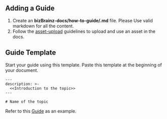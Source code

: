 ## Adding a Guide

1. Create an **bizBrainz-docs/how-to-guide/.md** file. Please Use valid markdown for all the content.
2. Follow the [asset-upload](https://github.com/bizBrainzorg/bizBrainz/blob/release/contributions/docs/UploadingAssets.md) guidelines to upload and use an asset in the docs.

## Guide Template

Start your guide using this template. Paste this template at the beginning of your document.

```
---
description: >-
  <<Introduction to the topic>>
---

# Name of the topic

```

Refer to this [Guide](https://github.com/bizBrainzorg/bizBrainz-docs/blob/v1.3/how-to-guides/embed-bizBrainz-into-existing-application.md) as an example.
